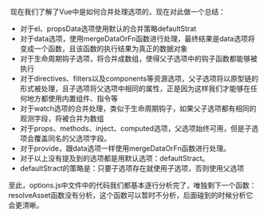 ​		现在我们了解了Vue中是如何合并处理选项的，现在对此做一个总结：

* 对于el、propsData选项使用默认的合并策略defaultStrat
* 对于data选项，使用mergeDataOrFn函数进行处理，最终结果是data选项将变成一个函数，且该函数的执行结果为真正的数据对象
* 对于生命周期钩子选项，将合并成数组，使得父子选项中的钩子函数都能够被执行
* 对于directives、filters以及components等资源选项，父子选项将以原型链的形式被处理，且子选项将父选项中相同的属性，正是因为这样我们才能够在任何地方都使用内置组件、指令等
* 对于watch选项的合并处理，类似于生命周期钩子，如果父子选项都有相同的观测字段，将被合并为数组
* 对于props、methods、inject、computed选项，父选项始终可用，但是子选项会覆盖同名的父选项字段。
* 对于provide，跟data选项一样使用mergeDataOrFn函数进行处理。
* 对于以上没有提及到的选项都是用默认选项：defaultStract。
* defaultStract的策略是：只要子选项存在就使用子选项，否则使用父选项





​		至此，options.js中文件中的代码我们都基本逐行分析完了，唯独剩下一个函数：resolveAsset函数没有分析，这个函数可以暂时不分析，后面碰到的时候分析它会更清晰。